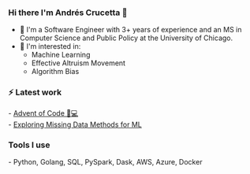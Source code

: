 ### Hi there I'm Andrés Crucetta 👋

- 🌱 I'm a Software Engineer with 3+ years of experience and an MS in Computer Science and Public Policy at the University of Chicago. 
- 💬 I'm interested in:
  -  Machine Learning 
  -  Effective Altruism Movement
  -  Algorithm Bias

<h3>⚡ Latest work</h3>
  - <a href = "https://github.com/acrucetta/advent_of_code">Advent of Code 🎄💻</a>
   <br>
  - <a href = "https://github.com/acrucetta/missing_data_project">Exploring Missing Data Methods for ML</a>
<h3>Tools I use </h3>
  - Python, Golang, SQL, PySpark, Dask, AWS, Azure, Docker
<!--
**acrucetta/acrucetta** is a ✨ _special_ ✨ repository because its `README.md` (this file) appears on your GitHub profile.

Here are some ideas to get you started:

- 🔭 I’m currently working on ...
- 🌱 I’m currently learning ...
- 👯 I’m looking to collaborate on ...
- 🤔 I’m looking for help with ...
- 💬 Ask me about ...
- 📫 How to reach me: ...
- 😄 Pronouns: ...
- ⚡ Fun fact: ...
-->
